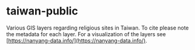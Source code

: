 # taiwan-public
Various GIS layers regarding religious sites in Taiwan. To cite please note the metadata for each layer.
For a visualization of the layers see [https://nanyang-data.info/](https://nanyang-data.info/).

